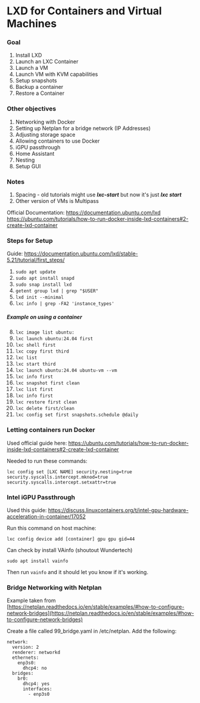 # LXD for Containers and Virtual Machines

### Goal
1. Install LXD
2. Launch an LXC Container
3. Launch a VM
4. Launch VM with KVM capabilities
5. Setup snapshots
6. Backup a container
7. Restore a Container

### Other objectives
1. Networking with Docker
2. Setting up Netplan for a bridge network (IP Addresses)
3. Adjusting storage space
4. Allowing containers to use Docker
5. iGPU passthrough
6. Home Assistant
7. Nesting
8. Setup GUI

### Notes
1. Spacing - old tutorials might use ***lxc-start*** but now it's just ***lxc start***
2. Other version of VMs is Multipass

Official Documentation:
https://documentation.ubuntu.com/lxd
https://ubuntu.com/tutorials/how-to-run-docker-inside-lxd-containers#2-create-lxd-container

### Steps for Setup
Guide: https://documentation.ubuntu.com/lxd/stable-5.21/tutorial/first_steps/

1. `sudo apt update`
2. `sudo apt install snapd`
3. `sudo snap install lxd`
4. `getent group lxd | grep "$USER"`
5. `lxd init --minimal`
6. `lxc info | grep -FA2 'instance_types'`

##### Example on using a container   
8. `lxc image list ubuntu:`
9. `lxc launch ubuntu:24.04 first`
10. `lxc shell first`
11. `lxc copy first third`
12. `lxc list`
13. `lxc start third`
14. `lxc launch ubuntu:24.04 ubuntu-vm --vm`
15. `lxc info first`
16. `lxc snapshot first clean`
17. `lxc list first`
18. `lxc info first`
19. `lxc restore first clean`
20. `lxc delete first/clean`
21. `lxc config set first snapshots.schedule @daily`

### Letting containers run Docker
Used official guide here: https://ubuntu.com/tutorials/how-to-run-docker-inside-lxd-containers#2-create-lxd-container

Needed to run these commands:
```
lxc config set [LXC NAME] security.nesting=true security.syscalls.intercept.mknod=true security.syscalls.intercept.setxattr=true
```

### Intel iGPU Passthrough
Used this guide: https://discuss.linuxcontainers.org/t/intel-gpu-hardware-acceleration-in-container/17052

Run this command on host machine:
```
lxc config device add [container] gpu gpu gid=44
```

Can check by install VAinfo (shoutout Wundertech)
```
sudo apt install vainfo
```

Then run `vainfo` and it should let you know if it's working.

### Bridge Networking with Netplan

Example taken from [https://netplan.readthedocs.io/en/stable/examples/#how-to-configure-network-bridges](https://netplan.readthedocs.io/en/stable/examples/#how-to-configure-network-bridges)

Create a file called 99_bridge.yaml in /etc/netplan. Add the following:

```text
network:
  version: 2
  renderer: networkd
  ethernets:
    enp3s0:
      dhcp4: no
  bridges:
    br0:
      dhcp4: yes
      interfaces:
        - enp3s0
```
